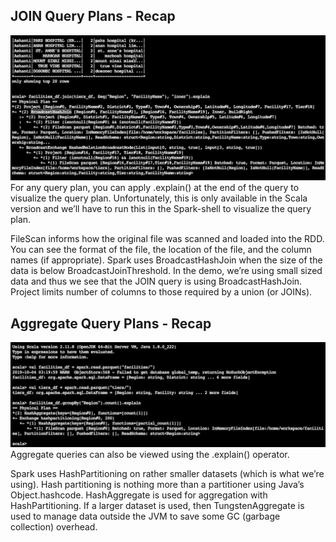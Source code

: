## JOIN Query Plans - Recap
![img](./images/joinplan.jpg)
For any query plan, you can apply .explain() at the end of the query to visualize the query plan. Unfortunately, this is only available in the Scala version and we’ll have to run this in the Spark-shell to visualize the query plan.

FileScan informs how the original file was scanned and loaded into the RDD. You can see the format of the file, the location of the file, and the column names (if appropriate).
Spark uses BroadcastHashJoin when the size of the data is below BroadcastJoinThreshold. In the demo, we’re using small sized data and thus we see that the JOIN query is using BroadcastHashJoin.
Project limits number of columns to those required by a union (or JOINs).

## Aggregate Query Plans - Recap
![img](./images/joinplanagg.jpg)
Aggregate queries can also be viewed using the .explain() operator.

Spark uses HashPartitioning on rather smaller datasets (which is what we’re using). Hash partitioning is nothing more than a partitioner using Java’s Object.hashcode.
HashAggregate is used for aggregation with HashPartitioning. If a larger dataset is used, then TungstenAggregate is used to manage data outside the JVM to save some GC (garbage collection) overhead.